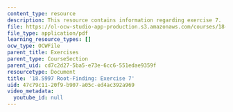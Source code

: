 ```yaml
---
content_type: resource
description: This resource contains information regarding exercise 7.
file: https://ol-ocw-studio-app-production.s3.amazonaws.com/courses/18-s997-introduction-to-matlab-programming-fall-2011/47c79c1120f9b907a05ced4ac392a969_MIT18_S997F11_Exercise_7.pdf
file_type: application/pdf
learning_resource_types: []
ocw_type: OCWFile
parent_title: Exercises
parent_type: CourseSection
parent_uid: cd7c2d27-5ba5-e73e-6cc6-551edae9359f
resourcetype: Document
title: '18.S997 Root-Finding: Exercise 7'
uid: 47c79c11-20f9-b907-a05c-ed4ac392a969
video_metadata:
  youtube_id: null
---
```

